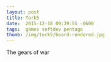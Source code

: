 ```yaml
---
layout: post
title: Tork5
date:  2015-12-18 09:39:55 -0600
tags:  games softdev pentago
thumb: /img/tork5/board-rendered.jpg
---
```

The gears of war
<!--more-->
